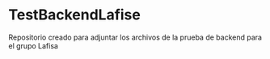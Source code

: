 # TestBackendLafise
Repositorio creado para adjuntar los archivos de la prueba de backend para el grupo Lafisa
